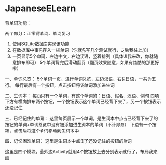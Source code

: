 # JapaneseELearn
背单词功能：

两个部分：正常背单词、单词复习

1. 使用SQLite数据库实现该功能
2. 在数据库中事先存入一些单词（你就先写几个测试就行，之后我往上加）
3. 一页显示5个单词，左边中文，右边汉语，竖着排列（具体UI我来改，你就随意排布即可） 5个单词背完后滑动翻页（翻页效果随意，如果有炫酷的那更好啦）


一、单词总览：
5个单词一页，进行单词总览，左边汉语，右边日语，一共为五行。
每行最后有一个按钮，点击按钮将该单词添加进生词

二、生词本：
每页只有一个单词，有这个单词的：日语、假名、汉语、例句  四项
下方有横向排布两个按钮，一个按钮表示这个单词已经背下来了，另一个按钮表示还没记住

三、已经记住的单词：
这里每页展示一个单词，是生词本中点击已经背下来了的按钮的单词+单词总览中没有被添加进生词本的单词（不计顺序）
下边有一个按钮，点击后将这个单词移动到生词本中

四、记忆困难单词：
这里是生词本中点击了还没记住的按钮的单词


这里是四个模块，最外边Activity就用4个按钮放上去分别表示就行了，布局我来画
